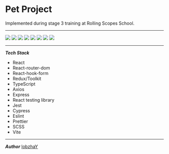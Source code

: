 # Pet Project
Implemented during stage 3 training at Rolling Scopes School.


----------------------------
![](https://github.com/lobzhaY/rss-react-task/assets/89414357/788d4501-cb14-41d1-b264-1c404f4af7fa)
![](https://github.com/lobzhaY/rss-react-task/assets/89414357/33ebe8dd-b61f-4b15-86af-9cf8faea4efc)
![](https://github.com/lobzhaY/rss-react-task/assets/89414357/67584b69-bce6-4227-9a97-be6f7f966ca7)
![](https://github.com/lobzhaY/rss-react-task/assets/89414357/c89aaf3f-e95e-4d90-a9b3-5455669153e3)
![](https://github.com/lobzhaY/rss-react-task/assets/89414357/d10c4e4b-61f7-4347-9235-b9d20b50173b)
![](https://github.com/lobzhaY/rss-react-task/assets/89414357/5988d738-4d25-4340-93eb-219f11f29b54)
![](https://github.com/lobzhaY/rss-react-task/assets/89414357/21178615-027e-4deb-93a6-dfea0e5a380a)
![](https://github.com/lobzhaY/rss-react-task/assets/89414357/6ccbc1d5-2609-481d-8e1d-dc351ab06594)

----------------------------
***Tech Stack***
- React
- React-router-dom
- React-hook-form
- Redux/Toolkit
- TypeScript
- Axios
- Express
- React testing library
- Jest
- Cypress
- Eslint
- Prettier
- SCSS
- Vite
  
----------------------------
***Author***
[lobzhaY](https://github.com/lobzhaY) 
